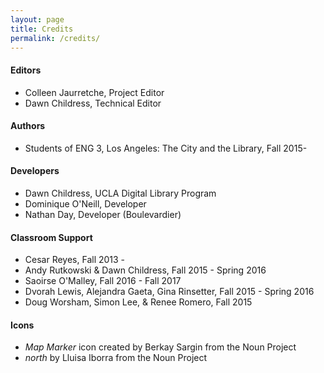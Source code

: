 ```yaml
---
layout: page
title: Credits
permalink: /credits/
---
```


#### Editors
* Colleen Jaurretche, Project Editor
* Dawn Childress, Technical Editor

#### Authors
* Students of ENG 3, Los Angeles: The City and the Library, Fall 2015-

#### Developers
* Dawn Childress, UCLA Digital Library Program
* Dominique O'Neill, Developer
* Nathan Day, Developer (Boulevardier)

#### Classroom Support
* Cesar Reyes, Fall 2013 -
* Andy Rutkowski & Dawn Childress, Fall 2015 - Spring 2016
* Saoirse O'Malley, Fall 2016 - Fall 2017
* Dvorah Lewis, Alejandra Gaeta, Gina Rinsetter, Fall 2015 - Spring 2016
* Doug Worsham, Simon Lee, & Renee Romero, Fall 2015

#### Icons
* _Map Marker_ icon created by Berkay Sargin from the Noun Project
* _north_ by Lluisa Iborra from the Noun Project
